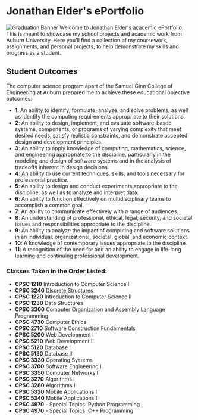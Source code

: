# Jonathan Elder's ePortfolio

![Graduation Banner](Photos/JElderGraduation.png) 
Welcome to Jonathan Elder's academic ePortfolio. This is meant to showcase my school projects and academic work from Auburn University. Here you'll find a collection of my coursework, assignments, and personal projects, to help demonstrate my skills and progress as a student.

## Student Outcomes
The computer science program apart of the Samuel Ginn College of Engineering at Auburn prepared me to achieve these educational objective outcomes:

- **1**: An ability to identify, formulate, analyze, and solve problems, as well as identify the computing requirements appropriate to their solutions.
- **2**: An ability to design, implement, and evaluate software-based systems, components, or programs of varying complexity that meet desired needs, satisfy realistic constraints, and demonstrate accepted design and development principles.
- **3**: An ability to apply knowledge of computing, mathematics, science, and engineering appropriate to the discipline, particularly in the modeling and design of software systems and in the analysis of tradeoffs inherent in design decisions.
- **4**: An ability to use current techniques, skills, and tools necessary for professional practice.
- **5**: An ability to design and conduct experiments appropriate to the discipline, as well as to analyze and interpret data.
- **6**: An ability to function effectively on multidisciplinary teams to accomplish a common goal.
- **7**: An ability to communicate effectively with a range of audiences.
- **8**: An understanding of professional, ethical, legal, security, and societal issues and responsibilities appropriate to the discipline.
- **9**: An ability to analyze the impact of computing and software solutions in an individual, organizational, societal, global, and economic context.
- **10**: A knowledge of contemporary issues appropriate to the discipline.
- **11**: A recognition of the need for and an ability to engage in life-long learning and continuing professional development.

### Classes Taken in the Order Listed:

- **CPSC 1210** Introduction to Computer Science I
- **CPSC 3240** Discrete Structures
- **CPSC 1220** Introduction to Computer Science II
- **CPSC 1230** Data Structures
- **CPSC 3300** Computer Organization and Assembly Language Programming
- **CPSC 4730** Computer Ethics
- **CPSC 2710** Software Construction Fundamentals
- **CPSC 5200** Web Development I
- **CPSC 5210** Web Development II
- **CPSC 5120** Database I
- **CPSC 5130** Database II
- **CPSC 3330** Operating Systems
- **CPSC 3700** Software Engineering I
- **CPSC 3350** Computer Networks I
- **CPSC 3270** Algorithms I
- **CPSC 3280** Algorithms II
- **CPSC 5330** Mobile Applications I
- **CPSC 5340** Mobile Applications II
- **CPSC 4970** - Special Topics: Python Programming
- **CPSC 4970** - Special Topics: C++ Programming




